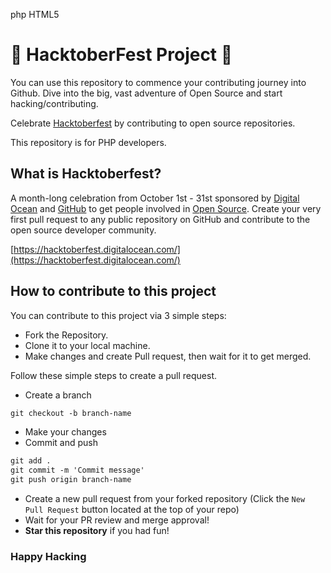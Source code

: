 php
                                           HTML5

# 🎃 HacktoberFest Project 🎃

You can use this repository to commence your contributing journey into Github. Dive into the big, vast adventure of Open Source and start hacking/contributing.

Celebrate [Hacktoberfest](https://hacktoberfest.digitalocean.com/) by contributing to open source repositories.

This repository is for PHP developers.

## What is Hacktoberfest?
A month-long celebration from October 1st - 31st sponsored by [Digital Ocean](https://hacktoberfest.digitalocean.com/) and [GitHub](https://github.com/blog/2433-celebrate-open-source-this-october-with-hacktoberfest) to get people involved in [Open Source](https://github.com/open-source). Create your very first pull request to any public repository on GitHub and contribute to the open source developer community.

[https://hacktoberfest.digitalocean.com/](https://hacktoberfest.digitalocean.com/)

## How to contribute to this project

You can contribute to this project via 3 simple steps:

* Fork the Repository.
* Clone it to your local machine.
* Make changes and create Pull request, then wait for it to get merged.

Follow these simple steps to create a pull request.

* Create a branch

```markdown
git checkout -b branch-name
```

* Make your changes
* Commit and push

```markdown
git add .
git commit -m 'Commit message'
git push origin branch-name
```

* Create a new pull request from your forked repository (Click the `New Pull Request` button located at the top of your repo)
* Wait for your PR review and merge approval!
* __Star this repository__ if you had fun!

### Happy Hacking